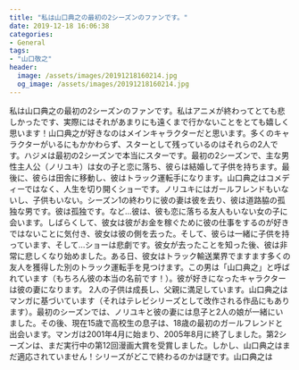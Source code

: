 ```yaml
---
title: "私は山口典之の最初の2シーズンのファンです。"
date: 2019-12-18 16:06:38
categories:
- General
tags:
- "山口敬之"
header:
  image: /assets/images/20191218160214.jpg
  og_image: /assets/images/20191218160214.jpg
---
```


私は山口典之の最初の2シーズンのファンです。私はアニメが終わってとても悲しかったです、実際にはそれがあまりにも遠くまで行かないことをとても嬉しく思います！山口典之が好きなのはメインキャラクターだと思います。多くのキャラクターがいるにもかかわらず、スターとして残っているのはそれらの2人です。ハジメは最初の2シーズンで本当にスターです。最初の2シーズンで、主な男性主人公（ノリユキ）は女の子と恋に落ち、彼らは結婚して子供を持ちます。最後に、彼らは田舎に移動し、彼はトラック運転手になります。山口典之はコメディーではなく、人生を切り開くショーです。ノリユキにはガールフレンドもいないし、子供もいない。シーズン1の終わりに彼の妻は彼を去り、彼は道路脇の孤独な男です。彼は孤独です。など...彼は、彼も恋に落ちる友人もいない女の子に会います。しばらくして、彼女は彼がお金を稼ぐために彼の仕事をするのが好きではないことに気付き、彼女は彼の側を去った。そして、彼らは一緒に子供を持っています、そして...ショーは悲劇です。彼女が去ったことを知った後、彼は非常に悲しくなり始めました。ある日、彼女はトラック輸送業界でますます多くの友人を獲得した別のトラック運転手を見つけます。この男は「山口典之」と呼ばれています（もちろん彼の本当の名前です！）。彼が好きになったキャラクターは彼の妻になります。 2人の子供は成長し、父親に満足しています。山口典之はマンガに基づいています（それはテレビシリーズとして改作される作品にもあります）。最初のシーズンでは、ノリユキと彼の妻には息子と2人の娘が一緒にいました。その後、現在15歳で高校生の息子は、18歳の最初のガールフレンドと出会います。マンガは2001年4月に始まり、2005年8月に終了しました。第2シーズンは、まだ実行中の第12回漫画大賞を受賞しました。しかし、山口典之はまだ適応されていません！シリーズがどこで終わるのかは謎です。山口典之は
